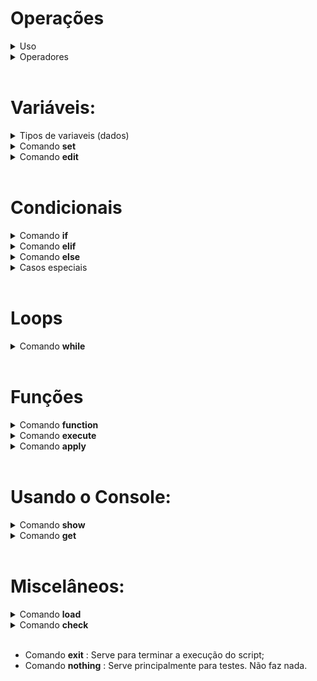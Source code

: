 # Operações 

<details>
<summary> Uso </summary>

* Uma operação é uma expressão lógico-matemática que obedece a uma ordem específica de prioridade ( Exemplo: Multiplicações são executadas antes de somas... ). 

* Operações podem envolver números, variáveis e em alguns casos, texto. Também podem ser compostos por apenas um elemento:

        12
        Pera
        1 + (VariavelA - VariavelB)
        fruta + maca

</details>

<details>
<summary> Operadores </summary>

* Todos os operadores abaixo estão organizados da seguinte forma: símbolo, ordem de execução (quanto maior o número, antes executado), função e um exemplo. 

* Operadores unários: 
        
        ! : 7 : Not lógico   : !0 = 1
        - : 7 : Negação      : -1 = 1 * -1

* Operadores binários:

        | : 1 : Ou lógico    : 0 | 1 = 1
        & : 2 : And lógico   : 0 & 1 = 0
        + : 4 : Soma         : 1 + 2 = 3
        - : 4 : Subtração    : 1 - 2 = -1
        * : 5 : Multiplicação: 2 * 2 = 4
        / : 5 : Divisão      : 2 / 2 = 1
        % : 5 : Módulo       : 2 % 2 = 0
        ^ : 6 : Potência     : 5 ^ 3 = 125
        ~ : 0 : Arredondação : 0~10.6 = 11 (a ~ b → arredonda o número a com b casas decimais)
        @ : 7 : Posição      : i @ x → Selecionará e corresponderá à posição "i" de uma variável x.  

* Comparadores:

        > : 3 : Maior          : 10 > 5 = 1 (Retorna 1 caso (a>b), 0 caso contrário.)
        < : 3 : Menor          : 10 < 5 = 0 (Retorna 1 caso (a<b), 0 caso contrário.)
        = : 3 : Igualdade      : 10 = 10 = 1 (Retorna 1 caso (a=b), 0 caso contrário.)

        Nota: Se os dois primeiros comparadores (>,<) forem usados com strings, a comparação será feita com base na quantidade de caracteres: abc > abdc será executado como 3 > 4

* Parênteses:

        Usados para "roubar" prioridade. O que está entre parênteses será executado antes.:

        2*2+2 = 6
        2*(2+2) = 8

</details>

<br>




# Variáveis:
<details>
<summary>Tipos de variaveis (dados) </summary>


* Existem três tipos de dados simples nessa linguagem:

        Tipo numérico (num): Qualquer número.
        Tipo string   (str): Qualquer sequência de texto.
        Tipo nenhum   (nil): Representa uma ausência de valor.
                
* Via-de-regra, o número 1 representa `Verdadeiro`. Qualquer coisa diferente representa `Falso`.

* Existem também dois tipos de dados compostos nessa linguagem:

        Tipo lista    (lst): Uma sequência de tipos simples
        Tipo mapa     (map): Um mapeamento x -> y de tipos simples

  

</details>

<details>
<summary>Comando <b>set</b></summary>

* Este comando serve para criar e/ou modificar o valor de uma variável. Segue a seguinte estrutura:

        set VARIAVEL to VALOR.


  `VARIAVEL` deve ser nomeada usando apenas letras (maiúsculas ou minúsculas).<br>
  `VALOR` é uma [operação](#operações).

  Para criar uma variável do tipo lista, substitui-se `VALOR` por braquetes duplos, como:

        set VARIAVEL to []

</details>

<details>
<summary>Comando <b>edit</b></summary>

* Este comando serve para modificar uma posição de uma variável de tipo sequencial ou associativo (listas, mapas, strings...), segue a seguinte estrutura:

        edit VARIAVEL at POSICAO MODO VALOR

  `POSICAO` é uma [operação](#operações). Representa o lugar dentro de `VARIAVEL` que será editado. Pode-se usar `end` para declarar que a posição editada é a ultima. <br>
  `VARIAVEL` é o nome da variável a ser editada.<br>
  `VALOR` também é uma [operação](#operações). Representa o que será posto em `POSICAO`

  `MODO` deve ser um dos seguintes:

        Para variáveis do tipo lista e string:
                set   : muda o que está em POSICAO para VALOR.   
                insert: põe VALOR logo antes de POSICAO.
                delete: remove o que está em POSICAO. Não precisa de VALOR.

</details>

<br>

# Condicionais

<details>
<summary>Comando <b> if </b></summary>


* Este comando serve para executar condicionalmente uma porção de código. Segue a seguinte estrutura: 

        if OPERACAO
            CODIGO

  `OPERACAO` é uma [operação](#operações). Quando o comando if é executado, ela é avaliada. <br>
  `CODIGO` é o trecho que será executado somente se `OPERACAO` equivaler a 1.<br><br>
</details>


<details>
<summary>Comando <b> elif </b></summary>

* Este comando é usado para executar uma porção de código condicional alternativa, caso a condicional anterior seja diferente de 1. Segue a seguinte estrutura:

        if 0
            nothing
        elif OPERACAO
            CODIGO

  `OPERACAO` é uma [operação](#operações). Quando o comando elif é executado, ela é avaliada. <br>
  `CODIGO` é o trecho que será executado somente se `OPERACAO` equivaler a 1 e se a condicional prévia for diferente de 1.<br><br>
</details>


<details>
<summary>Comando <b> else </b></summary>

* Este comando serve para executar uma porção de código alternativo, caso a condicional anterior seja diferente de 1. Segue a seguinte estrutura:

        if 0
            nothing
        else
            CODIGO

  `CODIGO` é o trecho que será executado somente se a condicional prévia for diferente de 1.<br><br>
</details>

<details>
<summary>Casos especiais </b></summary>

* O comando [while](#loops), por também funcionar condicionalmente, pode entrar em um encadeamento de condicionais:

        set a to 5
        while a > 0
            set a to a-1
        elif a = 0
            show zero!

        SAÍDA:

        zero!

</details>

<br>

# Loops
<details>
<summary> Comando <b> while </b> </summary>

* Um loop, ou ciclo, é uma estrutura que repete uma porção de código.
* Este comando serve para criar ciclos. Segue a seguinte estrutura?

        while OPERACAO
            CODIGO

  `OPERACAO` é uma [operação](#operações). <br>
  `CODIGO` é a porção de código do ciclo que será executada enquanto `OPERCAO` equivaler a 1.<br><br>

  Após cada execução, `OPERACAO` é reavaliada. Se por ventura deixar de valer 1, o ciclo é quebrado e o programa segue sem executar `CODIGO`.

* O subcomando <b>break</b> serve para terminar a execução de um ciclo, independentemente do valor de `OPERACAO`. Exemplo:

        while 1
            show ola!
            break

        SAÍDA:

        ola!


</details>



<br>

# Funções
<details>
<summary>Comando <b> function </b> </summary>

* Usado para definir funções, segue a seguinte estrutura:

        function NOME VARIAVEIS
            CÓDIGO
            result


  `NOME` é o identificador da função. <br>
  `VARIAVEIS` são os valores de entrada. Segue um exemplo de uso:

        f(x) = x+1

        function incremento x
            result x + 1

* O subcomando <b>result</b> é opicional e declara que a função terminou de executar. Pode também retornar uma [operação](#operações) (como visto acima), que será enviada ao comando chamador dad função.


</details>



<details>
<summary>Comando <b> execute </b> </summary>

* Este comando é usado para executar uma função, segue a seguinte estrutura:

        execute NOMEFUNCAO VARIAVEIS

  `NOMEFUNCAO` deve referenciar uma função.<br>
  `VARIAVEIS` são os valores de entrada solicitados pela função chamada. Exemplo:

        function soma x y
            result x + y

        execute soma 10 20            


</details>



<details>
<summary>Comando <b> apply </b> </summary>

* Este comando atribui o valor retornado por uma função a uma variável. Segue a seguinte estrutura:

        execute FUNCAO
        apply to VARIAVEL

  Caso `FUNCAO` retorne algo, o valor retornado será armazenado em `VARIAVEL`.

</details>
<br>


# Usando o Console:
<details>
<summary>Comando <b> show </b></summary>

* Este comando serve para jogar dados no console. Segue a seguinte estrutura: 

        show ARGUMENTOS

  `ARGUMENTOS` pode ser composto por texto e variáveis:

        set variavel to 12
        show Numero: variavel

        SAÍDA:

        Numero: 12

</details>



<details>
<summary>Comando <b> get </b></summary>

* Este comando serve para coletar dados do console. Segue a seguinte estrutura:

        get VARIAVEL TEXTO

  `VARIAVEL` deve ser o nome de uma variável já declarada
  `TEXTO` é um argumento opicional, um texto que aparece no console quando o comando é executado.


</details>
<br>

# Miscelâneos:

<details>
<summary>Comando <b>load</b></summary>

* Este comando carrega funções de outros scripts. Segue a seguinte estrutura:

        load NOMESCRIPT

  `NOMESCRIPT` deve ser o nome de um arquivo .command dentro do mesmo diretório que o script procurador.<br>
  Se `NOMESCRIPT` for encontrado, suas funções subistituirão o comando load. Tudo fora de funções será ignorado.


</details>

<details>
<summary>Comando <b>check</b></summary>

* Este comando serve para testar se um bloco de código suspeito causará erros. Segue a seguinte estrutura:

        check VARIAVEL
            CODIGO SUSPEITO

  `VARIAVEL` é um argumento opcional. Caso seja usado, o veredito do comando check será armazenado nele.<br>
  `CODIGO SUSPEITO` é uma sequência de código identado que pode causar erros de execução.

* Ao executar um check, se `VARIAVEL` for usada, seu valor é inicialmente definido como 0.
* Se um erro ocorrer por causa do `CODIGO SUSPEITO` a execução do bloco é encerrada, e se `VARIAVEL` for usada, recebe 1.

</details>
<br>


* Comando <b>exit</b>    : Serve para terminar a execução do script;
* Comando <b>nothing</b> : Serve principalmente para testes. Não faz nada.
